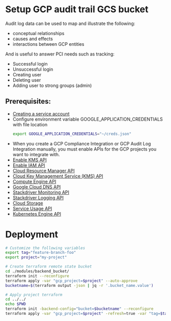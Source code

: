 # Setup GCP audit trail GCS bucket
Audit log data can be used to map and illustrate the following:
* conceptual relationships
* causes and effects
* interactions between GCP entities

And is useful to answer PCI needs such as tracking:
* Successful login
* Unsuccessful login
* Creating user
* Deleting user
* Adding user to strong groups (admin)


## Prerequisites:
* [Creating a service account](https://cloud.google.com/docs/authentication/production)
* Configure environment variable GOOGLE_APPLICATION_CREDENTIALS with file location
    ```bash
    export GOOGLE_APPLICATION_CREDENTIALS="~/creds.json"
    ```
* When you create a GCP Compliance Integration or GCP Audit Log Integration manually, 
you must enable APIs for the GCP projects you want to integrate with.
* [Enable KMS API]( https://console.developers.google.com/apis/api/cloudkms.googleapis.com/overview)
* [Enable IAM API](iam.googleapis.com)
* [Cloud Resource Manager API](cloudresourcemanager.googleapis.com)
* [Cloud Key Management Service (KMS) API](cloudkms.googleapis.com)
* [Compute Engine API](compute.googleapis.com)
* [Google Cloud DNS API](dns.googleapis.com)
* [Stackdriver Monitoring API](monitoring.googleapis.com)
* [Stackdriver Logging API](logging.googleapis.com)
* [Cloud Storage](storage-component.googleapis.com)
* [Service Usage API](serviceusage.googleapis.com)
* [Kubernetes Engine API](container.googleapis.com)
# Deployment

```bash
# Customize the following variables
export tag="feature-branch-foo"
export project="my-project"

# Create terraform remote state bucket
cd ./modules/backend_bucket/
terraform init --reconfigure
terraform apply -var "gcp_project=$project" --auto-approve
bucketname=$(terraform output -json | jq -r '.bucket_name.value')

# Apply project terraform
cd ../../
echo $PWD
terraform init -backend-config="bucket=$bucketname" --reconfigure
terraform apply -var "gcp_project=$project" -refresh=true -var "tag=$tag"
```
 